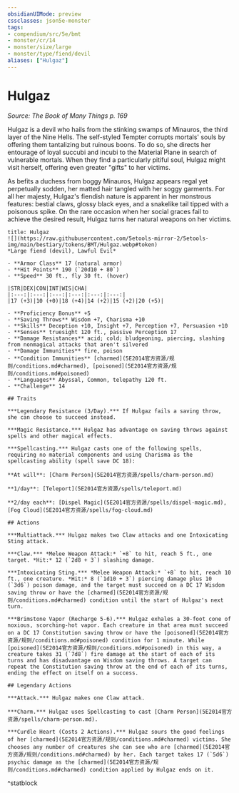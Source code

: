 ```yaml
---
obsidianUIMode: preview
cssclasses: json5e-monster
tags:
- compendium/src/5e/bmt
- monster/cr/14
- monster/size/large
- monster/type/fiend/devil
aliases: ["Hulgaz"]
---
```

# Hulgaz
*Source: The Book of Many Things p. 169*  

Hulgaz is a devil who hails from the stinking swamps of Minauros, the third layer of the Nine Hells. The self-styled Tempter corrupts mortals' souls by offering them tantalizing but ruinous boons. To do so, she directs her entourage of loyal succubi and incubi to the Material Plane in search of vulnerable mortals. When they find a particularly pitiful soul, Hulgaz might visit herself, offering even greater "gifts" to her victims.

As befits a duchess from boggy Minauros, Hulgaz appears regal yet perpetually sodden, her matted hair tangled with her soggy garments. For all her majesty, Hulgaz's fiendish nature is apparent in her monstrous features: bestial claws, glossy black eyes, and a snakelike tail tipped with a poisonous spike. On the rare occasion when her social graces fail to achieve the desired result, Hulgaz turns her natural weapons on her victims.

```ad-statblock
title: Hulgaz
![](https://raw.githubusercontent.com/5etools-mirror-2/5etools-img/main/bestiary/tokens/BMT/Hulgaz.webp#token)
*Large fiend (devil), Lawful Evil*

- **Armor Class** 17 (natural armor)
- **Hit Points** 190 (`20d10 + 80`)
- **Speed** 30 ft., fly 30 ft. (hover)

|STR|DEX|CON|INT|WIS|CHA|
|:---:|:---:|:---:|:---:|:---:|:---:|
|17 (+3)|10 (+0)|18 (+4)|14 (+2)|15 (+2)|20 (+5)|

- **Proficiency Bonus** +5
- **Saving Throws** Wisdom +7, Charisma +10
- **Skills** Deception +10, Insight +7, Perception +7, Persuasion +10
- **Senses** truesight 120 ft., passive Perception 17
- **Damage Resistances** acid; cold; bludgeoning, piercing, slashing from nonmagical attacks that aren't silvered
- **Damage Immunities** fire, poison
- **Condition Immunities** [charmed](5E2014官方资源/规则/conditions.md#charmed), [poisoned](5E2014官方资源/规则/conditions.md#poisoned)
- **Languages** Abyssal, Common, telepathy 120 ft.
- **Challenge** 14

## Traits

***Legendary Resistance (3/Day).*** If Hulgaz fails a saving throw, she can choose to succeed instead.

***Magic Resistance.*** Hulgaz has advantage on saving throws against spells and other magical effects.

***Spellcasting.*** Hulgaz casts one of the following spells, requiring no material components and using Charisma as the spellcasting ability (spell save DC 18):

**At will**: [Charm Person](5E2014官方资源/spells/charm-person.md)

**1/day**: [Teleport](5E2014官方资源/spells/teleport.md)

**2/day each**: [Dispel Magic](5E2014官方资源/spells/dispel-magic.md), [Fog Cloud](5E2014官方资源/spells/fog-cloud.md)

## Actions

***Multiattack.*** Hulgaz makes two Claw attacks and one Intoxicating Sting attack.

***Claw.*** *Melee Weapon Attack:* `+8` to hit, reach 5 ft., one target. *Hit:* 12 (`2d8 + 3`) slashing damage.

***Intoxicating Sting.*** *Melee Weapon Attack:* `+8` to hit, reach 10 ft., one creature. *Hit:* 8 (`1d10 + 3`) piercing damage plus 10 (`3d6`) poison damage, and the target must succeed on a DC 17 Wisdom saving throw or have the [charmed](5E2014官方资源/规则/conditions.md#charmed) condition until the start of Hulgaz's next turn.

***Brimstone Vapor (Recharge 5-6).*** Hulgaz exhales a 30-foot cone of noxious, scorching-hot vapor. Each creature in that area must succeed on a DC 17 Constitution saving throw or have the [poisoned](5E2014官方资源/规则/conditions.md#poisoned) condition for 1 minute. While [poisoned](5E2014官方资源/规则/conditions.md#poisoned) in this way, a creature takes 31 (`7d8`) fire damage at the start of each of its turns and has disadvantage on Wisdom saving throws. A target can repeat the Constitution saving throw at the end of each of its turns, ending the effect on itself on a success.

## Legendary Actions

***Attack.*** Hulgaz makes one Claw attack.

***Charm.*** Hulgaz uses Spellcasting to cast [Charm Person](5E2014官方资源/spells/charm-person.md).

***Curdle Heart (Costs 2 Actions).*** Hulgaz sours the good feelings of her [charmed](5E2014官方资源/规则/conditions.md#charmed) victims. She chooses any number of creatures she can see who are [charmed](5E2014官方资源/规则/conditions.md#charmed) by her. Each target takes 17 (`5d6`) psychic damage as the [charmed](5E2014官方资源/规则/conditions.md#charmed) condition applied by Hulgaz ends on it.
```
^statblock